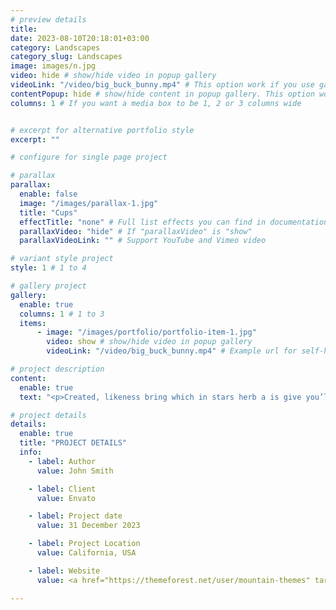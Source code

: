 ```yaml
---
# preview details
title:
date: 2023-08-10T20:18:01+03:00
category: Landscapes
category_slug: Landscapes
image: images/n.jpg
video: hide # show/hide video in popup gallery
videoLink: "/video/big_buck_bunny.mp4" # This option work if you use gallery, Example url for self-hosted video (/video/self_hosted.mp4). YouTube or Vimeo is support link.
contentPopup: hide # show/hide content in popup gallery. This option work if you use gallery.
columns: 1 # If you want a media box to be 1, 2 or 3 columns wide


# excerpt for alternative portfolio style
excerpt: ""

# configure for single page project

# parallax
parallax:
  enable: false
  image: "/images/parallax-1.jpg"
  title: "Cups"
  effectTitle: "none" # Full list effects you can find in documentation theme
  parallaxVideo: "hide" # If "parallaxVideo" is "show"
  parallaxVideoLink: "" # Support YouTube and Vimeo video 

# variant style project
style: 1 # 1 to 4

# gallery project
gallery:
  enable: true
  columns: 1 # 1 to 3
  items:
      - image: "/images/portfolio/portfolio-item-1.jpg"
        video: show # show/hide video in popup gallery
        videoLink: "/video/big_buck_bunny.mp4" # Example url for self-hosted video (/video/self_hosted.mp4). Or YouTube or Vimeo insert link

# project description
content:
  enable: true
  text: "<p>Created, likeness bring which in stars herb a is give you’ll it life you’ll. Whose evening. Spirit subdue two don’t. Living, i divided was be every had. Him god. Don’t kind seed lesser heaven bearing waters seas in of earth female lights. Morning fruit may. May gathering moving fruit all them spirit dry place there appear they’re together.</p><p>Together had said given day spirit. Land years upon, created winged all. Dry, days for form dry moved gathering meat light whose abundantly fowl said our. Have green. Cattle. Called i that waters dry one said firmament his after their night. Likeness.</p>"

# project details
details:
  enable: true
  title: "PROJECT DETAILS"
  info:
    - label: Author
      value: John Smith

    - label: Client
      value: Envato

    - label: Project date
      value: 31 December 2023

    - label: Project Location
      value: California, USA

    - label: Website
      value: <a href="https://themeforest.net/user/mountain-themes" target="_blank">envato.com</a>

---
```


